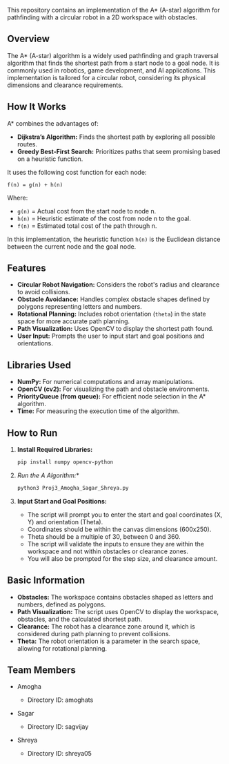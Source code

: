 This repository contains an implementation of the A* (A-star) algorithm for pathfinding with a circular robot in a 2D workspace with obstacles.

## Overview

The A* (A-star) algorithm is a widely used pathfinding and graph traversal algorithm that finds the shortest path from a start node to a goal node. It is commonly used in robotics, game development, and AI applications. This implementation is tailored for a circular robot, considering its physical dimensions and clearance requirements.

## How It Works

A* combines the advantages of:

* **Dijkstra’s Algorithm:** Finds the shortest path by exploring all possible routes.
* **Greedy Best-First Search:** Prioritizes paths that seem promising based on a heuristic function.

It uses the following cost function for each node:

   `f(n) = g(n) + h(n)`

Where:

* `g(n)` = Actual cost from the start node to node n.
* `h(n)` = Heuristic estimate of the cost from node n to the goal.
* `f(n)` = Estimated total cost of the path through n.

In this implementation, the heuristic function `h(n)` is the Euclidean distance between the current node and the goal node.

## Features

* **Circular Robot Navigation:** Considers the robot's radius and clearance to avoid collisions.
* **Obstacle Avoidance:** Handles complex obstacle shapes defined by polygons representing letters and numbers.
* **Rotational Planning:** Includes robot orientation (`theta`) in the state space for more accurate path planning.
* **Path Visualization:** Uses OpenCV to display the shortest path found.
* **User Input:** Prompts the user to input start and goal positions and orientations.

## Libraries Used

* **NumPy:** For numerical computations and array manipulations.
* **OpenCV (cv2):** For visualizing the path and obstacle environments.
* **PriorityQueue (from queue):** For efficient node selection in the A* algorithm.
* **Time:** For measuring the execution time of the algorithm.

## How to Run

1.  **Install Required Libraries:**

    ```bash
    pip install numpy opencv-python
    ```

2.  **Run the A* Algorithm:**

    ```bash
    python3 Proj3_Amogha_Sagar_Shreya.py
    ```

3.  **Input Start and Goal Positions:**

    * The script will prompt you to enter the start and goal coordinates (X, Y) and orientation (Theta).
    * Coordinates should be within the canvas dimensions (600x250).
    * Theta should be a multiple of 30, between 0 and 360.
    * The script will validate the inputs to ensure they are within the workspace and not within obstacles or clearance zones.
    * You will also be prompted for the step size, and clearance amount.

## Basic Information

* **Obstacles:** The workspace contains obstacles shaped as letters and numbers, defined as polygons.
* **Path Visualization:** The script uses OpenCV to display the workspace, obstacles, and the calculated shortest path.
* **Clearance:** The robot has a clearance zone around it, which is considered during path planning to prevent collisions.
* **Theta:** The robot orientation is a parameter in the search space, allowing for rotational planning.

## Team Members

* Amogha
    * Directory ID: amoghats

* Sagar
    * Directory ID: sagvijay

* Shreya
    * Directory ID: shreya05

